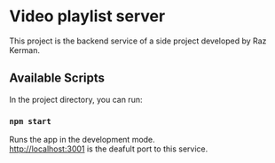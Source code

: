 # Video playlist server

This project is the backend service of a side project developed by Raz Kerman.

## Available Scripts

In the project directory, you can run:

### `npm start`

Runs the app in the development mode.\
[http://localhost:3001](http://localhost:3001) is the deafult port to this service.
